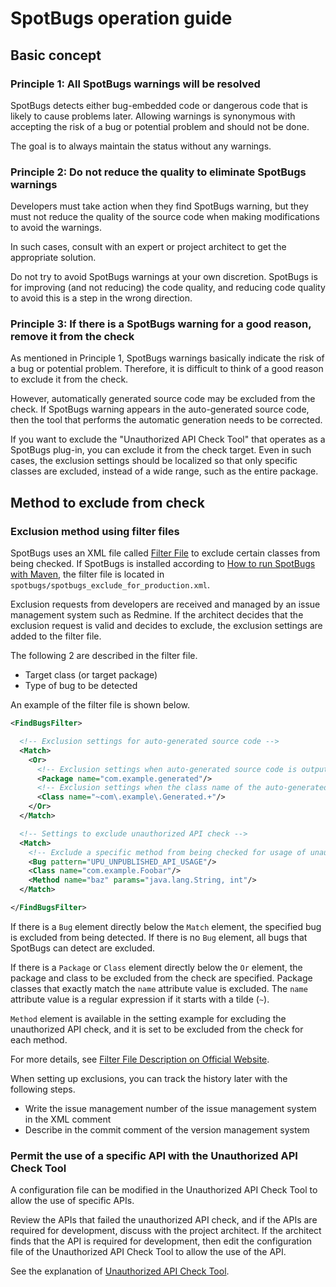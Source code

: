 # SpotBugs operation guide

## Basic concept

### Principle 1: All SpotBugs warnings will be resolved

SpotBugs detects either bug-embedded code or dangerous code that is likely to cause problems later.
Allowing warnings is synonymous with accepting the risk of a bug or potential problem and should not be done.

The goal is to always maintain the status without any warnings.

### Principle 2: Do not reduce the quality to eliminate SpotBugs warnings

Developers must take action when they find SpotBugs warning, but they must not reduce the quality of the source code when making modifications to avoid the warnings.

In such cases, consult with an expert or project architect to get the appropriate solution.

Do not try to avoid SpotBugs warnings at your own discretion. SpotBugs is for improving (and not reducing) the code quality, and reducing code quality to avoid this is a step in the wrong direction.

### Principle 3: If there is a SpotBugs warning for a good reason, remove it from the check

As mentioned in Principle 1, SpotBugs warnings basically indicate the risk of a bug or potential problem.
Therefore, it is difficult to think of a good reason to exclude it from the check.

However, automatically generated source code may be excluded from the check.
If SpotBugs warning appears in the auto-generated source code, then the tool that performs the automatic generation needs to be corrected.

If you want to exclude the "Unauthorized API Check Tool" that operates as a SpotBugs plug-in, you can exclude it from the check target.
Even in such cases, the exclusion settings should be localized so that only specific classes are excluded, instead of a wide range, such as the entire package.

## Method to exclude from check

### Exclusion method using filter files

SpotBugs uses an XML file called [Filter File](http://spotbugs.readthedocs.io/ja/latest/filter.html) to exclude certain classes from being checked. 
If SpotBugs is installed according to [How to run SpotBugs with Maven](./Maven-settings.md), the filter file is located in `spotbugs/spotbugs_exclude_for_production.xml`.

Exclusion requests from developers are received and managed by an issue management system such as Redmine.
If the architect decides that the exclusion request is valid and decides to exclude, the exclusion settings are added to the filter file.

The following 2 are described in the filter file.

- Target class (or target package)
- Type of bug to be detected

An example of the filter file is shown below.

```xml
<FindBugsFilter>

  <!-- Exclusion settings for auto-generated source code -->
  <Match>
    <Or>
      <!-- Exclusion settings when auto-generated source code is output to a specific package -->
      <Package name="com.example.generated"/>
      <!-- Exclusion settings when the class name of the auto-generated source code has regularity -->
      <Class name="~com\.example\.Generated.+"/>
    </Or>
  </Match>

  <!-- Settings to exclude unauthorized API check -->
  <Match>
    <!-- Exclude a specific method from being checked for usage of unauthorized API -->
    <Bug pattern="UPU_UNPUBLISHED_API_USAGE"/>
    <Class name="com.example.Foobar"/>
    <Method name="baz" params="java.lang.String, int"/>
  </Match>

</FindBugsFilter>
```

If there is a `Bug` element directly below the `Match` element, the specified bug is excluded from being detected.
If there is no `Bug` element, all bugs that SpotBugs can detect are excluded.

If there is a `Package` or `Class` element directly below the `Or` element, the package and class to be excluded from the check are specified.
Package classes that exactly match the `name` attribute value is excluded.
The `name` attribute value is a regular expression if it starts with a tilde (`~`).

`Method` element is available in the setting example for excluding the unauthorized API check, and it is set to be excluded from the check for each method.

For more details, see [Filter File Description on Official Website](http://spotbugs.readthedocs.io/ja/latest/filter.html).

When setting up exclusions, you can track the history later with the following steps.

- Write the issue management number of the issue management system in the XML comment
- Describe in the commit comment of the version management system

### Permit the use of a specific API with the Unauthorized API Check Tool

A configuration file can be modified in the Unauthorized API Check Tool to allow the use of specific APIs.

Review the APIs that failed the unauthorized API check, and if the APIs are required for development, discuss with the project architect.
If the architect finds that the API is required for development, then edit the configuration file of the Unauthorized API Check Tool to allow the use of the API.

See the explanation of [Unauthorized API Check Tool](../../unpublished-api/README.md#Method-to-write-the-configuration-file).

